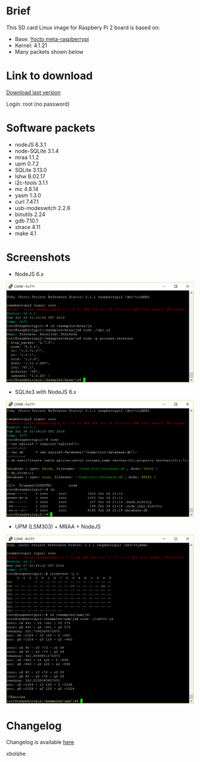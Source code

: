 Brief
====
This SD card Linux image for Raspbery Pi 2 board is based on:
* Base: [Yocto meta-raspberrypi](http://git.yoctoproject.org/cgit/cgit.cgi/meta-raspberrypi/)
* Kernel: 4.1.21
* Many packets shown below

Link to download
====
[Download last version](https://relvarsoft.com/raspberry/raspberry_xbolshe_krogoth_kernel_v4.1.21_featured_201607271.zip)

Login: root (no password)


Software packets
====
* nodeJS 6.3.1
* node-SQLite 3.1.4
* mraa 1.1.2
* upm 0.7.2
* SQLite 3.13.0
* lshw B.02.17
* i2c-tools 3.1.1
* mc 4.8.14
* yasm 1.3.0
* curl 7.47.1
* usb-modeswitch 2.2.6
* binutils 2.24
* gdb 7.10.1
* strace 4.11
* make 4.1



Screenshots
====

* NodeJS 6.x

![alt tag](pi2_node.png)

* SQLite3 with NodeJS 6.x

![alt tag](pi2_db.png)

* UPM (LSM303) + MRAA + NodeJS

![alt tag](pi2_i2c.png)


Changelog
====

Changelog is available [here](CHANGELOG.md)

xbolshe
